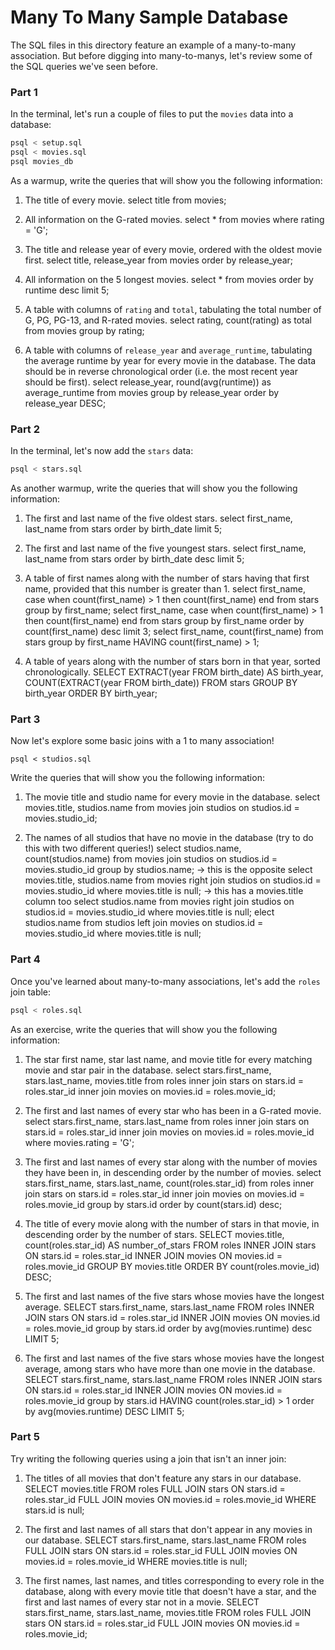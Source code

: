 # Many To Many Sample Database

The SQL files in this directory feature an example of a many-to-many association. But before digging into many-to-manys, let's review some of the SQL queries we've seen before.

### Part 1

In the terminal, let's run a couple of files to put the `movies` data into a database:

```sh
psql < setup.sql
psql < movies.sql
psql movies_db
```

As a warmup, write the queries that will show you the following information:

1.  The title of every movie.
    select title from movies;

1.  All information on the G-rated movies.
    select * from movies where rating = 'G';

1.  The title and release year of every movie, ordered with the oldest movie first.
    select title, release_year from movies order by release_year;

1.  All information on the 5 longest movies.
    select * from movies order by runtime desc limit 5;

1.  A table with columns of `rating` and `total`, tabulating the total number of G, PG, PG-13, and R-rated movies.
    select rating, count(rating) as total from movies group by rating;

1.  A table with columns of `release_year` and `average_runtime`, tabulating the average runtime by year for every movie in the database. The data should be in reverse chronological order (i.e. the most recent year should be first).
    select release_year, round(avg(runtime)) as average_runtime from movies group by release_year order by release_year DESC;

### Part 2

In the terminal, let's now add the `stars` data:

```sh
psql < stars.sql
```

As another warmup, write the queries that will show you the following information:

1.  The first and last name of the five oldest stars.
    select first_name, last_name from stars order by birth_date limit 5;

1.  The first and last name of the five youngest stars.
    select first_name, last_name from stars order by birth_date desc limit 5;

1.  A table of first names along with the number of stars having that first name, provided that this number is greater than 1.
    select first_name, case when count(first_name) > 1 then count(first_name) end from stars group by first_name;
    select first_name, case when count(first_name) > 1 then count(first_name) end from stars group by first_name order by count(first_name) desc limit 3;
    select first_name, count(first_name) from stars group by first_name HAVING count(first_name) > 1;

1.  A table of years along with the number of stars born in that year, sorted chronologically.
    SELECT EXTRACT(year FROM birth_date) AS birth_year,
    COUNT(EXTRACT(year FROM birth_date))
    FROM stars
    GROUP BY birth_year
    ORDER BY birth_year;

### Part 3

Now let's explore some basic joins with a 1 to many association!

```
psql < studios.sql
```

Write the queries that will show you the following information:

1.  The movie title and studio name for every movie in the database.
    select movies.title, studios.name from movies join studios on studios.id = movies.studio_id;


2.  The names of all studios that have no movie in the database (try to do this with two different queries!)
    select studios.name, count(studios.name) from movies join studios on studios.id = movies.studio_id group by studios.name; -> this is the opposite
    select movies.title, studios.name from movies right join studios on studios.id = movies.studio_id where movies.title is null; -> this has a movies.title column too
    select studios.name from movies right join studios on studios.id = movies.studio_id where movies.title is null;
    elect studios.name from studios left join movies on studios.id = movies.studio_id where movies.title is null;

### Part 4

Once you've learned about many-to-many associations, let's add the `roles` join table:

```sh
psql < roles.sql
```

As an exercise, write the queries that will show you the following information:

1.  The star first name, star last name, and movie title for every matching movie and star pair in the database.
    select stars.first_name, stars.last_name, movies.title from roles inner join stars on stars.id = roles.star_id inner join movies on movies.id = roles.movie_id;

1.  The first and last names of every star who has been in a G-rated movie.
    select stars.first_name, stars.last_name from roles inner join stars on stars.id = roles.star_id inner join movies on movies.id = roles.movie_id where movies.rating = 'G';

1.  The first and last names of every star along with the number of movies they have been in, in descending order by the number of movies.
    select stars.first_name, stars.last_name, count(roles.star_id) from roles inner join stars on stars.id = roles.star_id inner join movies on movies.id = roles.movie_id group by stars.id order by count(stars.id) desc;

1.  The title of every movie along with the number of stars in that movie, in descending order by the number of stars.
    SELECT movies.title, count(roles.star_id) AS number_of_stars FROM roles INNER JOIN stars ON stars.id = roles.star_id INNER JOIN movies ON movies.id = roles.movie_id GROUP BY movies.title ORDER BY count(roles.movie_id) DESC;

1.  The first and last names of the five stars whose movies have the longest average.
    SELECT stars.first_name, stars.last_name FROM roles INNER JOIN stars ON stars.id = roles.star_id INNER JOIN movies ON movies.id = roles.movie_id group by stars.id order by avg(movies.runtime) desc LIMIT 5;

1.  The first and last names of the five stars whose movies have the longest average, among stars who have more than one movie in the database.
    SELECT stars.first_name, stars.last_name FROM roles INNER JOIN stars ON stars.id = roles.star_id INNER JOIN movies ON movies.id = roles.movie_id group by stars.id HAVING count(roles.star_id) > 1 order by avg(movies.runtime) DESC LIMIT 5;

### Part 5

Try writing the following queries using a join that isn't an inner join:

1.  The titles of all movies that don't feature any stars in our database.
    SELECT movies.title FROM roles FULL JOIN stars ON stars.id = roles.star_id FULL JOIN movies ON movies.id = roles.movie_id WHERE stars.id is null;

2.  The first and last names of all stars that don't appear in any movies in our database.
    SELECT stars.first_name, stars.last_name FROM roles FULL JOIN stars ON stars.id = roles.star_id FULL JOIN movies ON movies.id = roles.movie_id WHERE movies.title is null;

3.  The first names, last names, and titles corresponding to every role in the database, along with every movie title that doesn't have a star, and the first and last names of every star not in a movie.
    SELECT stars.first_name, stars.last_name, movies.title FROM roles FULL JOIN stars ON stars.id = roles.star_id FULL JOIN movies ON movies.id = roles.movie_id;
